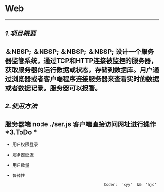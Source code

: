 Web
===
-----
*1.项目概要*
----
＆NBSP; ＆NBSP; ＆NBSP; ＆NBSP; 设计一个服务器监管系统，通过TCP和HTTP连接被监控的服务器，获取服务器的运行数据或状态，存储到数据库。用户通过浏览器或者客户端程序连接服务器来查看实时的数据或者数据记录。服务器可以报警。
-----
*2.使用方法*
----
服务器端 node ./ser.js
客户端直接访问网址进行操作
*3.ToDo *
----
+ 用户权限登录
+ 服务器延迟
+ 用户数量
+ 鲁棒性





                                                Coder:  'xyy'  &&  'hjc'
